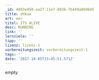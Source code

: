```yaml
---
_id: 4093e450-aa27-11e7-8038-fb449a869845
title: ohkuw
art: oer
titel: ITS ALIVE
desc: RUNNING
link: ''
lernziele: ''
tipp: ''
lizenz: lizenz-1
vorbereitungszeit: vorbereitungszeit-1
tags: ''
date: '2017-10-05T23:45:51.571Z'
---
```

empty

